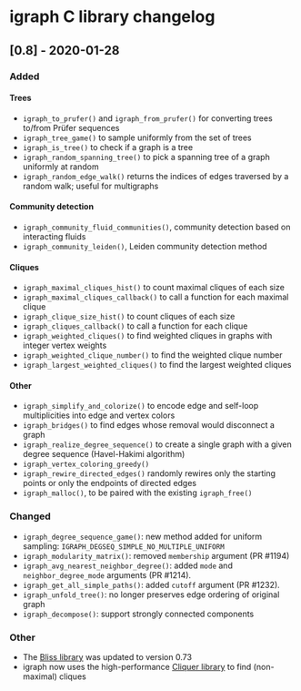 # igraph C library changelog

## [0.8] - 2020-01-28

### Added

#### Trees

 - `igraph_to_prufer()` and `igraph_from_prufer()` for converting trees to/from Prüfer sequences
 - `igraph_tree_game()` to sample uniformly from the set of trees
 - `igraph_is_tree()` to check if a graph is a tree
 - `igraph_random_spanning_tree()` to pick a spanning tree of a graph uniformly at random
 - `igraph_random_edge_walk()` returns the indices of edges traversed by a random walk; useful for multigraphs

#### Community detection

 - `igraph_community_fluid_communities()`, community detection based on interacting fluids
 - `igraph_community_leiden()`, Leiden community detection method

#### Cliques

 - `igraph_maximal_cliques_hist()` to count maximal cliques of each size
 - `igraph_maximal_cliques_callback()` to call a function for each maximal clique
 - `igraph_clique_size_hist()` to count cliques of each size
 - `igraph_cliques_callback()` to call a function for each clique
 - `igraph_weighted_cliques()` to find weighted cliques in graphs with integer vertex weights
 - `igraph_weighted_clique_number()` to find the weighted clique number
 - `igraph_largest_weighted_cliques()` to find the largest weighted cliques

#### Other

 - `igraph_simplify_and_colorize()` to encode edge and self-loop multiplicities into edge and vertex colors
 - `igraph_bridges()` to find edges whose removal would disconnect a graph
 - `igraph_realize_degree_sequence()` to create a single graph with a given degree sequence (Havel-Hakimi algorithm)
 - `igraph_vertex_coloring_greedy()`
 - `igraph_rewire_directed_edges()` randomly rewires only the starting points or only the endpoints of directed edges
 - `igraph_malloc()`, to be paired with the existing `igraph_free()`

### Changed 

 - `igraph_degree_sequence_game()`: new method added for uniform sampling: `IGRAPH_DEGSEQ_SIMPLE_NO_MULTIPLE_UNIFORM`
 - `igraph_modularity_matrix()`: removed `membership` argument (PR #1194)
 - `igraph_avg_nearest_neighbor_degree()`: added `mode` and `neighbor_degree_mode` arguments (PR #1214).
 - `igraph_get_all_simple_paths()`: added `cutoff` argument (PR #1232).
 - `igraph_unfold_tree()`: no longer preserves edge ordering of original graph
 - `igraph_decompose()`: support strongly connected components

### Other

 - The [Bliss library](http://www.tcs.hut.fi/Software/bliss/) was updated to version 0.73
 - igraph now uses the high-performance [Cliquer library](https://users.aalto.fi/~pat/cliquer.html) to find (non-maximal) cliques 
